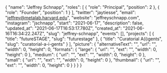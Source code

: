 {
 "name": "Jeffrey Schnapp",
 "roles": [
  {
   "role": "Principal",
   "position": 2
  },
  {
   "role": "Founder",
   "position": 1
  }
 ],
 "twitter": "jaytiesse",
 "email": "jeffrey@metalab.harvard.edu",
 "website": "jeffreyschnapp.com",
 "instagram": "jschnapp",
 "start": "2021-06-17",
 "description": false,
 "updated_at": "2021-06-17T16:53:17.780Z",
 "created_at": "2021-06-16T16:34:22.247Z",
 "slug": "jeffrey-schnapp",
 "events": [],
 "projects": [
  {
   "title": "futureSTAGE",
   "slug": "futurestage"
  },
  {
   "title": "Curatorial A(i)gents",
   "slug": "curatorial-a-i-gents"
  }
 ],
 "picture": {
  "alternativeText": "",
  "url": "",
  "width": 0,
  "height": 0,
  "formats": {
   "large": {
    "url": "",
    "ext": "",
    "width": 0,
    "height": 0
   },
   "medium": {
    "url": "",
    "ext": "",
    "width": 0,
    "height": 0
   },
   "small": {
    "url": "",
    "ext": "",
    "width": 0,
    "height": 0
   },
   "thumbnail": {
    "url": "",
    "ext": "",
    "width": 0,
    "height": 0
   }
  }
 }
}